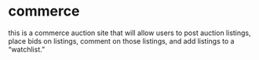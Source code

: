 # commerce
this is a commerce auction site that will allow users to post auction listings, place bids on listings, comment on those listings, and add listings to a “watchlist.”
